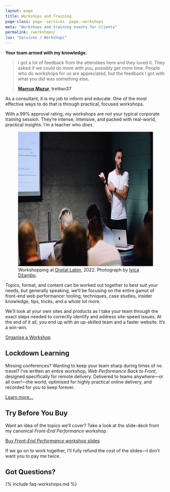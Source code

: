 ```yaml
---
layout: page
title: Workshops and Training
page-class: page--services  page--workshops
meta: "Workshops and training events for clients"
permalink: /workshops/
lux: "Services / Workshops"
---
```


**Your team armed with my knowledge.**

<blockquote class="pull-quote  pull-quote--context-alt" id="quote:marcus-mazur">
  <p>I got a lot of feedback from the attendees here and they loved it. They
  asked if we could do more with you, possibly get more time. People who do
  workshops for us are appreciated, but the feedback I got with what you did was
  something else.</p>
  <b class="source pull-quote__source">
    <a href="https://twitter.com/marcusmazur">Marcus Mazur</a>, tretton37
  </b>
</blockquote>

As a consultant, it is my job to inform and educate. One of the most effective
ways to do that is through practical, focused workshops.

With a 99% approval rating, my workshops are not your typical corporate training
session. They’re intense, intensive, and packed with real-world, practical
insights. I’m a teacher who _does_.

<figure>
  <img src="/img/content/workshops.jpg"
       alt=""
       width="750"
       height="422"
       style="background-image: url({% include base64/workshops.jpg.html %});"
       fetchpriority="high"
       decoding="sync"
       elementtiming="workshops-image"
       onload="performance.clearMarks('workshopsPageImage'); performance.mark('workshopsPageImage');" />
  <script>
    performance.clearMarks("workshopsPageImage");
    performance.mark("workshopsPageImage");
  </script>
  <figcaption>Workshopping at <a href="https://digital-labin.com/">Digital Labin</a>, 2022. Photograph by <a href="https://www.instagram.com/dzambofilm/">Ivica Džambo</a>.</figcaption>
</figure>

Topics, format, and content can be worked out together to best suit your needs,
but generally speaking, we’ll be focusing on the entire gamut of front-end web
performance: tooling, techniques, case studies, insider knowledge, tips, tricks,
and a whole lot more.

We’ll look at your own sites and products as I take your team through the exact
steps needed to correctly identify and address site-speed issues. At the end of
it all, you end up with an up-skilled team and a faster website. It’s a win-win.

<a href="/contact/" class="btn  btn--full">Organise a Workshop</a>

## Lockdown Learning

Missing conferences? Wanting to keep your team sharp during times of no travel?
I’ve written an entire workshop, <cite>Web Performance Back to Front</cite>,
designed specifically for remote delivery. Delivered to teams anywhere—or all
over!—the world, optimised for highly practical online delivery, and recorded
for you to keep forever.

<a href="/workshops/web-performance-back-to-front/" class="btn  btn--full">Learn more…</a>

## Try Before You Buy

Want an idea of the topics we’ll cover? Take a look at the slide-deck from my
canonical _Front-End Performance_ workshop.

<a href="https://gum.co/perfmatters" class="gumroad-button">Buy <cite>Front-End Performance</cite> workshop slides</a>

If we go on to work together, I’ll fully refund the cost of the slides—I don’t
want you to pay me twice.

## Got Questions?

{% include faq-workshops.md %}
